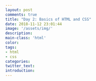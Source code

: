 ```yaml
---
layout: post
comments: true
title: "Day 2: Basics of HTML and CSS"
date: 2018-11-12 23:01:44
image: '/assets/img/'
description:
main-class: 'html'
color:
tags:
- html
- css
categories:
twitter_text:
introduction:
---
```

